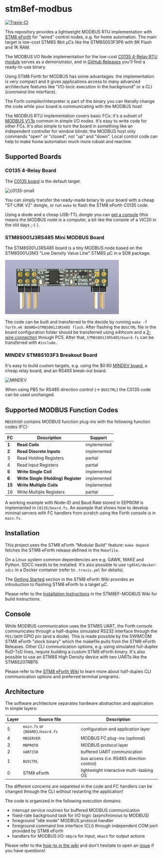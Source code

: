# stm8ef-modbus
[![Travis-CI](https://travis-ci.org/TG9541/stm8ef-modbus.svg)](https://travis-ci.org/TG9541/stm8ef-modbus)

This repository provides a lightweight MODBUS RTU implementation with [STM8 eForth](https://github.com/TG9541/stm8ef/wiki) for "wired" control nodes, e.g. for home automation. The main target is low-cost STM8S 8bit µCs like the STM8S003F3P6 with 8K Flash and 1K RAM.

The MODBUS I/O Node implementation for the low-cost [C0135 4-Relay RTU module][C0135] serves as a demonstrator, and in [GitHub Releases](https://github.com/TG9541/stm8ef-modbus/releases) you'll find a ready-to-use binary.

Using STM8 Forth for MODBUS has some advantages: the implementation is very compact and it gives applications access to many advanced architecture features like "I/O-locic execution in the background" or a CLI (command line interface).

The Forth compiler/interpreter is part of the binary you can literally change the code while your board is communicating with the MODBUS host!

The MODBUS RTU implementation covers basic FCs: it's a subset of [MODBUS V1.1b](http://www.modbus.org/docs/Modbus_Application_Protocol_V1_1b.pdf) common in simple I/O nodes. It's easy to write code for other FCs. It's also simple to turn the board in something like an independent controller for window blinds: the MODBUS host only commands "open" or "closed", not "up" and "down". Local control code can help to make home automation much more robust and reactive.

## Supported Boards

### C0135 4-Relay Board
The [C0135 board][C0135] is the default target.

[C0135]: https://github.com/TG9541/stm8ef/wiki/Board-C0135

![c0135-small](https://user-images.githubusercontent.com/5466977/52519844-fb3c6580-2c61-11e9-8f36-5a031338e6e5.png)

You can simply transfer the ready-made binary to your board with a cheap "ST-LINK V2" dongle, or run `make` to flash the STM8 eForth C0135 code.

Using a diode and a cheap USB-TTL dongle you can [get a console][TWOWIRE] (this means the MODBUS node *is* a computer, a bit like the console of a VIC20 in the old days ;-) ).

[TWOWIRE]: https://github.com/TG9541/stm8ef/wiki/STM8-eForth-Programming-Tools#using-a-serial-interface-for-2-wire-communication

### STM8S001J3RS485 Mini MODBUS Board

The STM8S001J3RS485 board is a tiny MODBUS node based on the STM8S001J3M3 "Low Density Value Line" STM8S µC in a SO8 package.

[![STM8S001J3RS485](https://raw.githubusercontent.com/TG9541/stm8s001rs485/master/doc/STM8S001J3_RS485_front.png)](https://github.com/TG9541/stm8s001rs485)

The code can be built and transferred to the devide by running `make -f forth.mk BOARD=STM8S001J3RS485 flash`. After flashing the `BUSCTRL` file in the board configuration folder should be transferred using e4thcom and a [2-wire connection][TWOWIRE] through PC5. After that, `STM8S001J3RS485/board.fs` can be transferred with `#include`.

### MINDEV STM8S103F3 Breakout Board
It's easy to build custom targets, e.g. using the $0.80 [MINDEV board](https://github.com/TG9541/stm8ef/wiki/Breakout-Boards#stm8s103f3p6-breakout-board), a cheap relay board, and an RS485 break-out board.

![MINDEV](https://camo.githubusercontent.com/82bd480f176951de9a469e134f543a6570f48597/68747470733a2f2f616530312e616c6963646e2e636f6d2f6b662f485442314e6642615056585858586263587058587136785846585858362f357063732d6c6f742d53544d3853313033463350362d73797374656d2d626f6172642d53544d38532d53544d382d646576656c6f706d656e742d626f6172642d6d696e696d756d2d636f72652d626f6172642e6a70675f323230783232302e6a7067)

When using PB5 for RS485 direction control (-> `BUSCTRL`) the C0135 code can be used unchanged.

## Supported MODBUS Function Codes

`MBSERVER` contains MODBUS function plug-ins with the following function codes (FC):

FC | Description | Support
-|-|-
**1**| **Read Coils** | implemented
**2** | **Read Discrete Inputs** | implemented
3 | Read Holding Registers | partial
4 | Read Input Registers | partial
**5** | **Write Single Coil** | implemented
**6** | **Write Single (Holding) Register** | implemented
**15** | **Write Multiple Coils** | implemented
16 | Write Multiple Registers | partial

A working example with Node-ID and Baud Rate stored in EEPROM is implemented in `C0135/board.fs`. An example that shows how to develop minimal servers with FC handlers from scratch using the Forth console is in `main.fs`.

## Installation

This project uses the STM8 eForth "Modular Build" feature: `make depend` fetches the STM8 eForth release defined in the `Makefile`.

On a Linux system common dependencies are e.g. GAWK, MAKE and Python. SDCC needs to be installed. It's also possible to use `tg9541/docker-sdcc` in a Docker container (refer to `.travis.yml` for details).

The [Getting Started](https://github.com/TG9541/stm8ef/wiki/Breakout-Boards#getting-started) section in the STM8 eForth Wiki provides an introduction to flashing STM8 eForth to a target µC.

Please refer to the [Installation Instructions](https://github.com/TG9541/stm8ef-modbus/wiki/HowTo#installation) in the STM8EF-MODBUS Wiki for build instructions.

## Console

While MODBUS communication uses the STM8S UART, the Forth console communicates through a half-duplex simulated RS232 interface through the `PD1/SWIM` GPIO pin (and a diode). This is made possible by the SWIMCOM STM8 eForth "stock binary" which the makefile pulls from the STM8 eForth Releases. Other CLI communication options, e.g. using simulated full-duplex RxD-TxD lines, require building a custom STM8 eForth binary. It's also possible to use an STM8S High Density device with two UARTs like the STM8S207RBT6.

Please refer to the [STM8 eForth Wiki](https://github.com/TG9541/stm8ef/wiki/STM8S-Value-Line-Gadgets#other-target-boards) to learn more about half-duplex CLI communication options and preferred terminal programs.

## Architecture

The software architecture separates hardware abstraction and application in simple layers:

Layer|Source file|Description
-|-|-
5|`main.fs` or `{BOARD}/board.fs`|configuration and application layer
4|`MBSERVER`|MODBUS FC plug-ins (optional)
3|`MBPROTO`|MODBUS protocol layer
2|`UARTISR`|buffered UART communication
1|`BUSCTRL`|bus access (i.e. RS485 direction control)
0|STM8 eForth|lightweight interactive multi-tasking OS

The different concerns are separeted in the code and FC handlers can be changed through the CLI without restarting the application!

The code is organized in the following execution domains:
* interrupt service routines for buffered MODBUS communication
* fixed-rate background task for I/O logic (asynchronous to MODBUS)
* foreground "idle mode" MODBUS protocol handler
* foreground command line interface (CLI) through independent COM port provided by STM8 eForth
* handlers for MODBUS I/O: `mbpre` for input, `mbact` for output actions

Please refer to the [how-to in the wiki](https://github.com/TG9541/stm8ef-modbus/wiki/HowTo) and don't hesitate to open an [issue](https://github.com/TG9541/stm8ef-modbus/issues) if you have questions!

